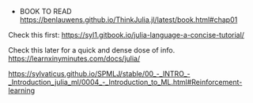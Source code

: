 - BOOK TO READ
https://benlauwens.github.io/ThinkJulia.jl/latest/book.html#chap01



Check this first: 
https://syl1.gitbook.io/julia-language-a-concise-tutorial/

Check this later for a quick and dense dose of info. 
https://learnxinyminutes.com/docs/julia/



https://sylvaticus.github.io/SPMLJ/stable/00_-_INTRO_-_Introduction_julia_ml/0004_-_Introduction_to_ML.html#Reinforcement-learning


